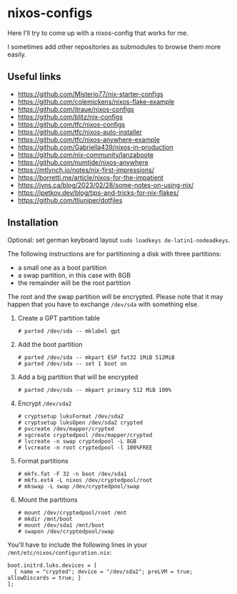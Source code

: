 # nixos-configs

Here I'll try to come up with a nixos-config that works for me.

I sometimes add other repositories as submodules to browse them more easily.

## Useful links

- https://github.com/Misterio77/nix-starter-configs
- https://github.com/colemickens/nixos-flake-example
- https://github.com/jtraue/nixos-configs
- https://github.com/blitz/nix-configs
- https://github.com/tfc/nixos-configs
- https://github.com/tfc/nixos-auto-installer
- https://github.com/tfc/nixos-anywhere-example
- https://github.com/Gabriella439/nixos-in-production
- https://github.com/nix-community/lanzaboote
- https://github.com/numtide/nixos-anywhere
- https://mtlynch.io/notes/nix-first-impressions/
- https://borretti.me/article/nixos-for-the-impatient
- https://jvns.ca/blog/2023/02/28/some-notes-on-using-nix/
- https://ipetkov.dev/blog/tips-and-tricks-for-nix-flakes/
- https://github.com/tljuniper/dotfiles

## Installation

Optional: set german keyboard layout `sudo loadkeys de-latin1-nodeadkeys`.

The following instructions are for partitioning a disk with three partitions:
- a small one as a boot partition
- a swap partition, in this case with 8GB
- the remainder will be the root partition

The root and the swap partition will be encrypted.
Please note that it may happen that you have to exchange `/dev/sda` with
something else.

1. Create a GPT partition table
    ```
    # parted /dev/sda -- mklabel gpt
    ```
    
2. Add the boot partition
    ```
    # parted /dev/sda -- mkpart ESP fat32 1MiB 512MiB
    # parted /dev/sda -- set 1 boot on
    ```
    
3. Add a big partition that will be encrypted
    ```
    # parted /dev/sda -- mkpart primary 512 MiB 100%
    ```
    
4. Encrypt `/dev/sda2`
    ```
    # cryptsetup luksFormat /dev/sda2
    # cryptsetup luksOpen /dev/sda2 crypted
    # pvcreate /dev/mapper/crypted
    # vgcreate cryptedpool /dev/mapper/crypted
    # lvcreate -n swap cryptedpool -L 8GB
    # lvcreate -n root cryptedpool -l 100%FREE
    ```
    
5. Format partitions
    ```
    # mkfs.fat -F 32 -n boot /dev/sda1
    # mkfs.ext4 -L nixos /dev/cryptedpool/root
    # mkswap -L swap /dev/cryptedpool/swap
    ```
    
6. Mount the partitions
    ```
    # mount /dev/cryptedpool/root /mnt
    # mkdir /mnt/boot
    # mount /dev/sda1 /mnt/boot
    # swapon /dev/cryptedpool/swap
    ```
    
You'll have to include the following lines in your
`/mnt/etc/nixos/configuration.nix`:
```
boot.initrd.luks.devices = [
  { name = "crypted"; device = "/dev/sda2"; preLVM = true; allowDiscards = true; }
];
```
